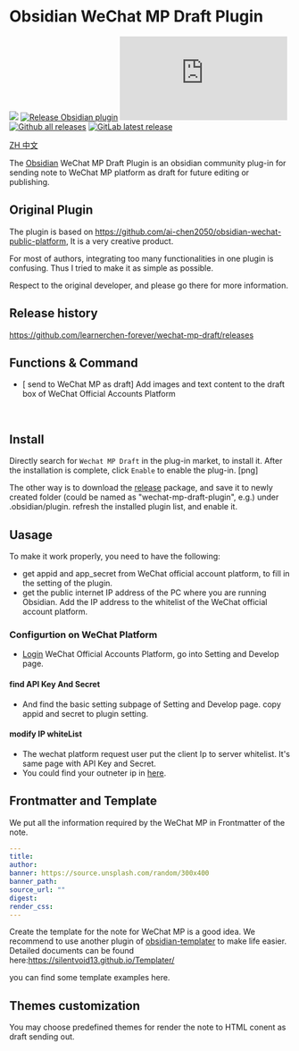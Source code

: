 # Obsidian WeChat MP Draft Plugin

[![](https://github.com/learnerchen-forever/wechat-mp-draft/actions/workflows/CI.yml/badge.svg)](https://github.com/learnerchen-forever/wechat-mp-draft/actions/workflows/CI.yml)
[![Release Obsidian plugin](https://github.com/learnerchen-forever/wechat-mp-draft/actions/workflows/release.yml/badge.svg)](https://github.com/learnerchen-forever/wechat-mp-draft/actions/workflows/release.yml)
[![GitHub license](https://badgen.net/github/license/Naereen/Strapdown.js)](https://github.com/learnerchen-forever/wechat-mp-draft/blob/master/LICENSE)
[![Github all releases](https://img.shields.io/github/downloads/learnerchen-forever/wechat-mp-draft/total.svg)](https://github.com/learnerchen-forever/wechat-mp-draft/releases/)
[![GitLab latest release](https://badgen.net/github/release/learnerchen-forever/wechat-mp-draft/)](https://github.com/learnerchen-forever/wechat-mp-draft/releases)

[ZH 中文](./README-zh.md) 


The [Obsidian](https://obsidian.md/) WeChat MP Draft  Plugin is an obsidian community plug-in for sending note to WeChat MP platform as draft for future editing or publishing.


## Original Plugin

The plugin is based on https://github.com/ai-chen2050/obsidian-wechat-public-platform, It is a very creative product. 

For most of authors, integrating too many functionalities in one plugin is confusing. Thus I tried to make it as simple as possible. 

Respect to the original developer,  and please go there for more information.


## Release history
https://github.com/learnerchen-forever/wechat-mp-draft/releases

## Functions & Command

- [ send to WeChat MP as draft] Add images and text content to the draft box of WeChat Official Accounts Platform

<br>



## Install

Directly search for `Wechat MP Draft` in the plug-in market,  to install it. After the installation is complete, click `Enable` to enable the plug-in. [png]

The other way is to download the [release](https://github.com/learnerchen-forever/wechat-mp-draft/releases) package, and save it to newly created folder (could be named as "wechat-mp-draft-plugin", e.g.) under .obsidian/plugin. refresh the installed plugin list, and enable it. 


## Uasage

To make it work properly, you need to have the following:

- get appid and app_secret from WeChat official account platform, to fill in the setting of the plugin.
- get the public internet IP address of the PC where you are running Obsidian. Add the IP address to the whitelist of the WeChat official account platform.

### Configurtion on WeChat Platform

- [Login](https://mp.weixin.qq.com/) WeChat Official Accounts Platform, go into Setting and Develop page.

#### find API Key And Secret

- And find the basic setting subpage of Setting and Develop page. copy appid and secret to plugin setting.

#### modify IP whiteList

- The wechat platform request user put the client Ip to server whitelist. It's same page with API Key and Secret.
- You could find your outneter ip in [here](https://tool.lu/ip/). 

## Frontmatter and Template

We put all the information required by the WeChat MP in Frontmatter of the note. 

```yaml
---
title:
author: 
banner: https://source.unsplash.com/random/300x400
banner_path: 
source_url: ""
digest:
render_css:
---
```

Create the template for the note for WeChat MP is a good idea. We recommend to use another plugin of [obsidian-templater](https://github.com/SilentVoid13/Templater) to make life easier. Detailed documents can be found here:https://silentvoid13.github.io/Templater/ 


you can find some template examples here. 

## Themes customization

You may choose predefined themes for render the note to HTML conent as draft sending out. 
